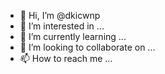 - 👋 Hi, I’m @dkicwnp
- 👀 I’m interested in ...
- 🌱 I’m currently learning ...
- 💞️ I’m looking to collaborate on ...
- 📫 How to reach me ...

<!---
dkicwnp/dkicwnp is a ✨ special ✨ repository because its `README.md` (this file) appears on your GitHub profile.
You can click the Preview link to take a look at your changes.
--->
